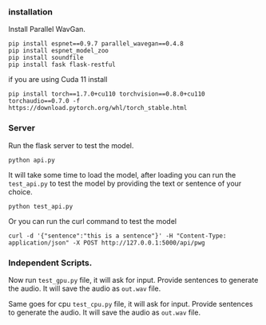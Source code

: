 ### installation
Install Parallel WavGan.
```shell
pip install espnet==0.9.7 parallel_wavegan==0.4.8
pip install espnet_model_zoo
pip install soundfile
pip install fask flask-restful
```

if you are using Cuda 11 install
```shell
pip install torch==1.7.0+cu110 torchvision==0.8.0+cu110 torchaudio==0.7.0 -f https://download.pytorch.org/whl/torch_stable.html
```
### Server
Run the flask server to test the model.
```shell
python api.py
```

It will take some time to load the model, after loading you can run the `test_api.py` to test the model by providing the
text or sentence of your choice.
```shell
python test_api.py
```

Or you can run the curl command to test the model
```shell
curl -d '{"sentence":"this is a sentence"}' -H "Content-Type: application/json" -X POST http://127.0.0.1:5000/api/pwg
```
### Independent Scripts.
Now run `test_gpu.py` file, it will ask for input. Provide sentences to generate the audio. It will save the audio
as `out.wav` file.

Same goes for cpu `test_cpu.py` file, it will ask for input. Provide sentences to generate the audio. It will save the audio
as `out.wav` file.


